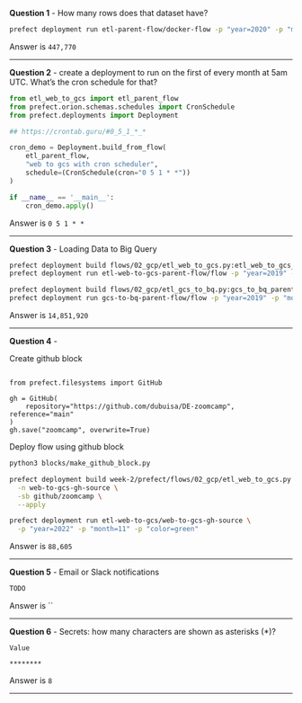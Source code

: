 **Question 1** - How many rows does that dataset have?  

```bash
prefect deployment run etl-parent-flow/docker-flow -p "year=2020" -p "months=[1]" -p "color=green"
```

Answer is `447,770`

---


**Question 2** - create a deployment to run on the first of every month at 5am UTC. What’s the cron schedule for that?
```python
from etl_web_to_gcs import etl_parent_flow
from prefect.orion.schemas.schedules import CronSchedule
from prefect.deployments import Deployment

## https://crontab.guru/#0_5_1_*_*

cron_demo = Deployment.build_from_flow(
    etl_parent_flow,
    "web to gcs with cron scheduler",
    schedule=(CronSchedule(cron="0 5 1 * *"))
)

if __name__ == '__main__':
    cron_demo.apply()

```
Answer is `0 5 1 * *`

---

**Question 3** - Loading Data to Big Query

```bash
prefect deployment build flows/02_gcp/etl_web_to_gcs.py:etl_web_to_gcs_parent_flow --apply --name flow
prefect deployment run etl-web-to-gcs-parent-flow/flow -p "year=2019" -p "months=[2,3]" -p "color=yellow"

prefect deployment build flows/02_gcp/etl_gcs_to_bq.py:gcs_to_bq_parent_flow --apply --name flow
prefect deployment run gcs-to-bq-parent-flow/flow -p "year=2019" -p "months=[2,3]" -p "color=yellow"
```
Answer is `14,851,920`

---

**Question 4** - 

Create github block
```python3

from prefect.filesystems import GitHub

gh = GitHub(
    repository="https://github.com/dubuisa/DE-zoomcamp", reference="main"
)
gh.save("zoomcamp", overwrite=True)

```

Deploy flow using github block
```bash
python3 blocks/make_github_block.py

prefect deployment build week-2/prefect/flows/02_gcp/etl_web_to_gcs.py:etl_web_to_gcs \
  -n web-to-gcs-gh-source \
  -sb github/zoomcamp \
  --apply

prefect deployment run etl-web-to-gcs/web-to-gcs-gh-source \
  -p "year=2022" -p "month=11" -p "color=green"
```
Answer is `88,605`

---

**Question 5** - Email or Slack notifications
```bash
TODO
```
Answer is ``

---

**Question 6** -  Secrets: how many characters are shown as asterisks (*)?
```
Value

********
```

Answer is `8`

---

